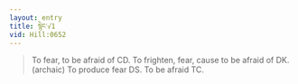 ```yaml
---
layout: entry
title: སྙེང་√1
vid: Hill:0652
---
```

> To fear, to be afraid of CD\. To frighten, fear, cause to be afraid of DK\. (archaic) To produce fear DS\. To be afraid TC\.


